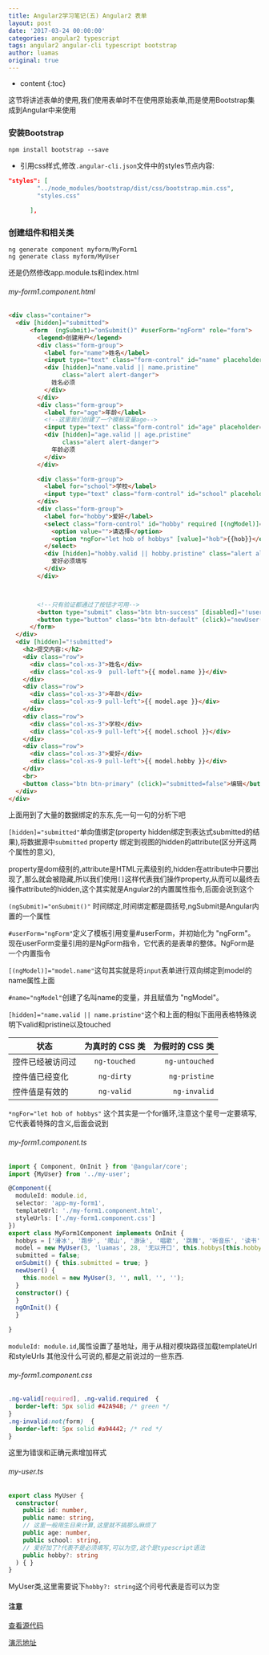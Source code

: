 ```yaml
---
title: Angular2学习笔记(五) Angular2 表单
layout: post
date: '2017-03-24 00:00:00'
categories: angular2 typescript
tags: angular2 angular-cli typescript bootstrap
author: luamas
original: true
---
```


* content
{:toc}


这节将讲述表单的使用,我们使用表单时不在使用原始表单,而是使用Bootstrap集成到Angular中来使用

### 安装Bootstrap

```shell
npm install bootstrap --save
```

* 引用css样式,修改`.angular-cli.json`文件中的styles节点内容:

```json
"styles": [
        "../node_modules/bootstrap/dist/css/bootstrap.min.css",
        "styles.css"

      ],
```




### 创建组件和相关类

```shell
ng generate component myform/MyForm1
ng generate class myform/MyUser
```

还是仍然修改app.module.ts和index.html


###### my-form1.component.html

```html
<div class="container">
  <div [hidden]="submitted">
      <form  (ngSubmit)="onSubmit()" #userForm="ngForm" role="form">
        <legend>创建用户</legend>
        <div class="form-group">
          <label for="name">姓名</label>
          <input type="text" class="form-control" id="name" placeholder="请输入姓名..." name="name" required [(ngModel)]="model.name" #name="ngModel">
          <div [hidden]="name.valid || name.pristine"
               class="alert alert-danger">
            姓名必须
          </div>
        </div>
        <div class="form-group">
          <label for="age">年龄</label>
          <!--这里我们创建了一个模板变量age-->
          <input type="text" class="form-control" id="age" placeholder="请输入年龄..." name="age" required [(ngModel)]="model.age" #age="ngModel">
          <div [hidden]="age.valid || age.pristine"
               class="alert alert-danger">
            年龄必须
          </div>
        </div>

        <div class="form-group">
          <label for="school">学校</label>
          <input type="text" class="form-control" id="school" placeholder="请输入学校..." name="school" [(ngModel)]="model.school">
        </div>
        <div class="form-group">
          <label for="hobby">爱好</label>
          <select class="form-control" id="hobby" required [(ngModel)]="model.hobby" name="hobby" #hobby="ngModel">
            <option value="">请选择</option>
            <option *ngFor="let hob of hobbys" [value]="hob">{{hob}}</option>
          </select>
          <div [hidden]="hobby.valid || hobby.pristine" class="alert alert-danger">
            爱好必须填写
          </div>
        </div>



        <!--只有验证都通过了按钮才可用-->
        <button type="submit" class="btn btn-success" [disabled]="!userForm.form.valid">保存</button>
        <button type="button" class="btn btn-default" (click)="newUser(); userForm.reset()">重置表单</button>
      </form>
  </div>
  <div [hidden]="!submitted">
    <h2>提交内容:</h2>
    <div class="row">
      <div class="col-xs-3">姓名</div>
      <div class="col-xs-9  pull-left">{{ model.name }}</div>
    </div>
    <div class="row">
      <div class="col-xs-3">年龄</div>
      <div class="col-xs-9 pull-left">{{ model.age }}</div>
    </div>
    <div class="row">
      <div class="col-xs-3">学校</div>
      <div class="col-xs-9 pull-left">{{ model.school }}</div>
    </div>
    <div class="row">
      <div class="col-xs-3">爱好</div>
      <div class="col-xs-9 pull-left">{{ model.hobby }}</div>
    </div>
    <br>
    <button class="btn btn-primary" (click)="submitted=false">编辑</button>
  </div>
</div>
```

上面用到了大量的数据绑定的东东,先一句一句的分析下吧

`[hidden]="submitted"`单向值绑定(property hidden绑定到表达式submitted的结果),将数据源中`submitted` property 绑定到视图的hidden的attribute(区分开这两个属性的意义),

property是dom级别的,attribute是HTML元素级别的,hidden在attribute中只要出现了,那么就会被隐藏,所以我们使用`[]`这样代表我们操作property,从而可以最终去操作attribute的hidden,这个其实就是Angular2的内置属性指令,后面会说到这个

`(ngSubmit)="onSubmit()"` 时间绑定,时间绑定都是圆括号,ngSubmit是Angular内置的一个属性

`#userForm="ngForm"`定义了模板引用变量#userForm，并初始化为 "ngForm"。现在userForm变量引用的是NgForm指令，它代表的是表单的整体。NgForm是一个内置指令

`[(ngModel)]="model.name"`这句其实就是将`input`表单进行双向绑定到model的name属性上面

`#name="ngModel"`创建了名叫name的变量，并且赋值为 "ngModel"。

`[hidden]="name.valid || name.pristine"`这个和上面的相似下面用表格特殊说明下valid和pristine以及touched


|   状态              | 为真时的 CSS 类    | 为假时的 CSS 类   |
| --------------    |:-------------:    | ------------:     |
| 控件已经被访问过      | `ng-touched`      | `ng-untouched`  |
| 控件值已经变化       | `ng-dirty`        |   `ng-pristine`  |
| 控件值是有效的       | `ng-valid`        |    `ng-invalid`  |


`*ngFor="let hob of hobbys"` 这个其实是一个for循环,注意这个星号一定要填写,它代表着特殊的含义,后面会说到


###### my-form1.component.ts

``` ts
import { Component, OnInit } from '@angular/core';
import {MyUser} from '../my-user';

@Component({
  moduleId: module.id,
  selector: 'app-my-form1',
  templateUrl: './my-form1.component.html',
  styleUrls: ['./my-form1.component.css']
})
export class MyForm1Component implements OnInit {
  hobbys = ['滑冰', '跑步', '爬山', '游泳', '唱歌', '跳舞', '听音乐', '读书', '踢足球', '打篮球', '其他'];
  model = new MyUser(3, 'luamas', 28, '无以开口', this.hobbys[this.hobbys.length - 1]);
  submitted = false;
  onSubmit() { this.submitted = true; }
  newUser() {
    this.model = new MyUser(3, '', null, '', '');
  }
  constructor() {
  }
  ngOnInit() {
  }

}

```

`moduleId: module.id`,属性设置了基地址，用于从相对模块路径加载templateUrl和styleUrls
其他没什么可说的,都是之前说过的一些东西.

###### my-form1.component.css

```css
.ng-valid[required], .ng-valid.required  {
  border-left: 5px solid #42A948; /* green */
}
.ng-invalid:not(form)  {
  border-left: 5px solid #a94442; /* red */
}

```

这里为错误和正确元素增加样式

###### my-user.ts

```ts
export class MyUser {
  constructor(
    public id: number,
    public name: string,
    // 这里一般用生日来计算,这里就不搞那么麻烦了
    public age: number,
    public school: string,
    // 爱好加了?代表不是必须填写,可以为空,这个是typescript语法
    public hobby?: string
  ) { }
}
```

MyUser类,这里需要说下`hobby?: string`这个问号代表是否可以为空


#### 注意



[查看源代码](https://github.com/luamas/angular2-sample)

[演示地址](http://blog.luamas.com/angular2-sample)